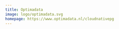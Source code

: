 ```yaml
---
title: Optimadata
image: logo/optimadata.svg
homepage: https://www.optimadata.nl/cloudnativepg
---
```

